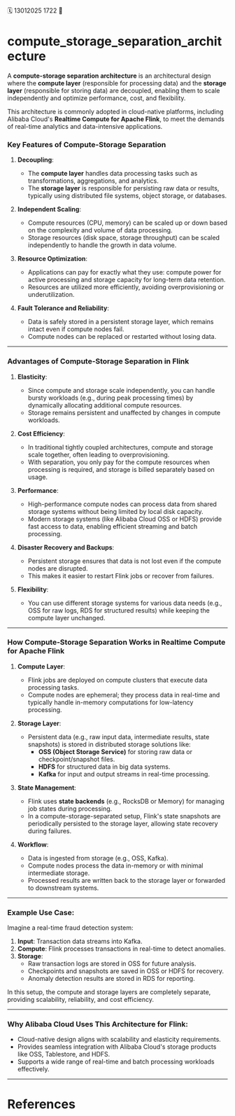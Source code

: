 🗓️ 13012025 1722
📎

# compute_storage_separation_architecture

A **compute-storage separation architecture** is an architectural design where the **compute layer** (responsible for processing data) and the **storage layer** (responsible for storing data) are decoupled, enabling them to scale independently and optimize performance, cost, and flexibility.

This architecture is commonly adopted in cloud-native platforms, including Alibaba Cloud's **Realtime Compute for Apache Flink**, to meet the demands of real-time analytics and data-intensive applications.

### Key Features of Compute-Storage Separation

1. **Decoupling**:
    
    - The **compute layer** handles data processing tasks such as transformations, aggregations, and analytics.
    - The **storage layer** is responsible for persisting raw data or results, typically using distributed file systems, object storage, or databases.
2. **Independent Scaling**:
    
    - Compute resources (CPU, memory) can be scaled up or down based on the complexity and volume of data processing.
    - Storage resources (disk space, storage throughput) can be scaled independently to handle the growth in data volume.
3. **Resource Optimization**:
    
    - Applications can pay for exactly what they use: compute power for active processing and storage capacity for long-term data retention.
    - Resources are utilized more efficiently, avoiding overprovisioning or underutilization.
4. **Fault Tolerance and Reliability**:
    
    - Data is safely stored in a persistent storage layer, which remains intact even if compute nodes fail.
    - Compute nodes can be replaced or restarted without losing data.

---

### Advantages of Compute-Storage Separation in Flink

1. **Elasticity**:
    
    - Since compute and storage scale independently, you can handle bursty workloads (e.g., during peak processing times) by dynamically allocating additional compute resources.
    - Storage remains persistent and unaffected by changes in compute workloads.
2. **Cost Efficiency**:
    
    - In traditional tightly coupled architectures, compute and storage scale together, often leading to overprovisioning.
    - With separation, you only pay for the compute resources when processing is required, and storage is billed separately based on usage.
3. **Performance**:
    
    - High-performance compute nodes can process data from shared storage systems without being limited by local disk capacity.
    - Modern storage systems (like Alibaba Cloud OSS or HDFS) provide fast access to data, enabling efficient streaming and batch processing.
4. **Disaster Recovery and Backups**:
    
    - Persistent storage ensures that data is not lost even if the compute nodes are disrupted.
    - This makes it easier to restart Flink jobs or recover from failures.
5. **Flexibility**:
    
    - You can use different storage systems for various data needs (e.g., OSS for raw logs, RDS for structured results) while keeping the compute layer unchanged.

---

### How Compute-Storage Separation Works in Realtime Compute for Apache Flink

1. **Compute Layer**:
    
    - Flink jobs are deployed on compute clusters that execute data processing tasks.
    - Compute nodes are ephemeral; they process data in real-time and typically handle in-memory computations for low-latency processing.
2. **Storage Layer**:
    
    - Persistent data (e.g., raw input data, intermediate results, state snapshots) is stored in distributed storage solutions like:
        - **OSS (Object Storage Service)** for storing raw data or checkpoint/snapshot files.
        - **HDFS** for structured data in big data systems.
        - **Kafka** for input and output streams in real-time processing.
3. **State Management**:
    
    - Flink uses **state backends** (e.g., RocksDB or Memory) for managing job states during processing.
    - In a compute-storage-separated setup, Flink's state snapshots are periodically persisted to the storage layer, allowing state recovery during failures.
4. **Workflow**:
    
    - Data is ingested from storage (e.g., OSS, Kafka).
    - Compute nodes process the data in-memory or with minimal intermediate storage.
    - Processed results are written back to the storage layer or forwarded to downstream systems.

---

### Example Use Case:

Imagine a real-time fraud detection system:

1. **Input**: Transaction data streams into Kafka.
2. **Compute**: Flink processes transactions in real-time to detect anomalies.
3. **Storage**:
    - Raw transaction logs are stored in OSS for future analysis.
    - Checkpoints and snapshots are saved in OSS or HDFS for recovery.
    - Anomaly detection results are stored in RDS for reporting.

In this setup, the compute and storage layers are completely separate, providing scalability, reliability, and cost efficiency.

---

### Why Alibaba Cloud Uses This Architecture for Flink:

- Cloud-native design aligns with scalability and elasticity requirements.
- Provides seamless integration with Alibaba Cloud's storage products like OSS, Tablestore, and HDFS.
- Supports a wide range of real-time and batch processing workloads effectively.

---

# References
